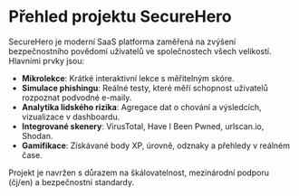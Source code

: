 # Přehled projektu SecureHero

SecureHero je moderní SaaS platforma zaměřená na zvýšení bezpečnostního povědomí uživatelů ve společnostech všech velikostí. Hlavními prvky jsou:

- **Mikrolekce**: Krátké interaktivní lekce s měřitelným skóre.
- **Simulace phishingu**: Reálné testy, které měří schopnost uživatelů rozpoznat podvodné e-maily.
- **Analytika lidského rizika**: Agregace dat o chování a výsledcích, vizualizace v dashboardu.
- **Integrované skenery**: VirusTotal, Have I Been Pwned, urlscan.io, Shodan.
- **Gamifikace**: Získávané body XP, úrovně, odznaky a přehledy v reálném čase.

Projekt je navržen s důrazem na škálovatelnost, mezinárodní podporu (čj/en) a bezpečnostní standardy.